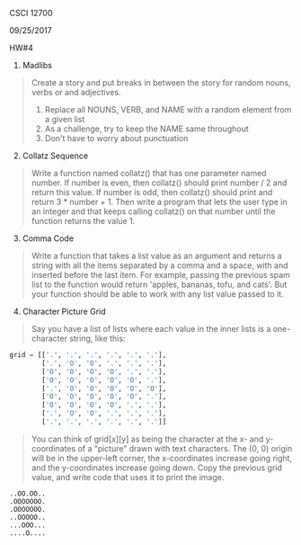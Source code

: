 CSCI 12700

09/25/2017

HW#4

1. Madlibs
>Create a story and put breaks in between the story for random nouns, verbs or and adjectives.
>1. Replace all NOUNS, VERB, and NAME with a random element from a given list
>2. As a challenge, try to keep the NAME same throughout
>3. Don't have to worry about punctuation

2. Collatz Sequence
>Write a function named collatz() that has one parameter named number. If number is even, then collatz() should print number / 2 and return this value. If number is odd, then collatz() should print and return 3 * number + 1. Then write a program that lets the user type in an integer and that keeps calling collatz() on that number until the function returns the value 1.

3. Comma Code
>Write a function that takes a list value as an argument and returns a string with all the items separated by a comma and a space, with and inserted before the last item. For example, passing the previous spam list to the function would return 'apples, bananas, tofu, and cats'. But your function should be able to work with any list value passed to it.

4. Character Picture Grid
>Say you have a list of lists where each value in the inner lists is a one-character string, like this:
```python
grid = [['.', '.', '.', '.', '.', '.'],
        ['.', 'O', 'O', '.', '.', '.'],
        ['O', 'O', 'O', 'O', '.', '.'],
        ['O', 'O', 'O', 'O', 'O', '.'],
        ['.', 'O', 'O', 'O', 'O', 'O'],
        ['O', 'O', 'O', 'O', 'O', '.'],
        ['O', 'O', 'O', 'O', '.', '.'],
        ['.', 'O', 'O', '.', '.', '.'],
        ['.', '.', '.', '.', '.', '.']]
```
>You can think of grid[x][y] as being the character at the x- and y-coordinates of a “picture” drawn with text characters. The (0, 0) origin will be in the upper-left corner, the x-coordinates increase going right, and the y-coordinates increase going down.
>Copy the previous grid value, and write code that uses it to print the image.
```
..OO.OO..
.OOOOOOO.
.OOOOOOO.
..OOOOO..
...OOO...
....O....
```